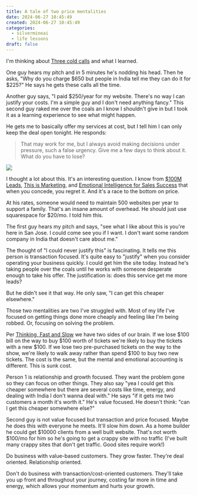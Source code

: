 ```yaml
---
title: A tale of two price mentalities
date: 2024-06-27 10:45:49
created: 2024-06-27 10:45:49
categories:
  - silvermineai
  - life lessons
draft: false
---
```

I'm thinking about [Three cold calls](three-cold-calls.md) and what I learned. 

One guy hears my pitch and in 5 minutes he's nodding his head. Then he asks, "Why do you charge $650 but people in India tell me they can do it for $225?" He says he gets these calls all the time. 

Another guy says, "I paid $250/year for my website. There's no way I can justify your costs. I'm a simple guy and I don't need anything fancy." This second guy raked me over the coals an I know I shouldn't give in but I took it as a learning experience to see what might happen. 

He gets me to basically offer my services at cost, but I tell him I can only keep the deal open tonight. He responds:

> That may work for me, but I always avoid making decisions under pressure, such a false urgency. Give me a few days to think about it. What do you have to lose?

![](../img2024-06-27-1106-what-do-you-have-to-lose.png)

I thought a lot about this. It's an interesting question. I know from [$100M Leads](../book-review/100m-leads.md), [This is Marketing](../book-review/this-is-marketing.md), and [Emotional Intelligence for Sales Success](../book-review/emotional-intelligence-for-sales-success.md) that when you concede, you regret it. And it's a race to the bottom on price. 

At his rates, someone would need to maintain 500 websites per year to support a family. That's an insane amount of overhead. He should just use squarespace for $20/mo. I told him this. 

The first guy hears my pitch and says, "see what I like about this is you're here in San Jose. I could come see you if I want. I don't want some random company in India that doesn't care about me."

The thought of "I could never justify this" is fascinating. It tells me this person is transaction focused. It's quite easy to "justify" when you consider operating your business quickly. I could get him the site today. Instead he's taking people over the coals until he works with someone desperate enough to take his offer. The justification is: does this service get me more leads?

But he didn't see it that way. He only saw, "I can get this cheaper elsewhere."

Those two mentalities are two I've struggled with. Most of my life I've focused on getting things done more cheaply and feeling like I'm being robbed. Or, focusing on solving the problem. 

Per [Thinking, Fast and Slow](../book-review/thinking-fast-and-slow.md) we have two sides of our brain. If we lose $100 bill on the way to buy $100 worth of tickets we're likely to buy the tickets with a new $100. If we lose two pre-purchased tickets on the way to the show, we're likely to walk away rather than spend $100 to buy two new tickets. The cost is the same, but the mental and emotional accounting is different. This is sunk cost. 

Person 1 is relationship and growth focused. They want the problem gone so they can focus on other things. They also say "yea I could get this cheaper somewhere but there are several costs like time, energy, and dealing with India I don't wanna deal with." He says "if it gets me two customers a month it's worth it." He's value focused. He doesn't think: "can I get this cheaper somewhere else?"

Second guy is not value focused but transaction and price focused. Maybe he does this with everyone he meets. It'll slow him down. As a home builder he could get $10000 clients from a well built website. That's not worth $100/mo for him so he's going to get a crappy site with no traffic (I've built many crappy sites that don't get traffic. Good sites require work!)

Do business with value-based customers. They grow faster. They're deal oriented. Relationship oriented. 

Don't do business with transaction/cost-oriented customers. They'll take you up front and throughout your journey, costing far more in time and energy, which allows your momentum and hurts your growth. 



